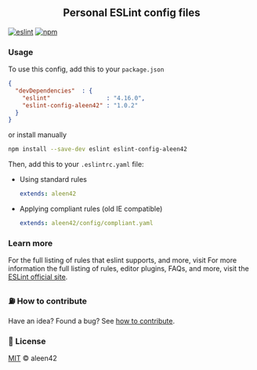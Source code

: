 <h2 align="center"> Personal ESLint config files </h2>

[![eslint](https://aleen42.github.io/badges/src/eslint.svg)](http://eslint.org/docs/rules/) [![npm](https://img.shields.io/npm/v/eslint-config-aleen42.svg)](https://npmjs.org/package/eslint-config-aleen42)

### Usage

To use this config, add this to your `package.json`

```json
{
  "devDependencies"  : {
    "eslint"                : "4.16.0",
    "eslint-config-aleen42" : "1.0.2"
  }
}
```

or install manually

```bash
npm install --save-dev eslint eslint-config-aleen42
```


Then, add this to your `.eslintrc.yaml` file: 

- Using standard rules

    ```yaml
    extends: aleen42
    ```

- Applying compliant rules (old IE compatible)

    ```yaml
    extends: aleen42/config/compliant.yaml
    ```


### Learn more

For the full listing of rules that eslint supports, and more, visit 
For more information the full listing of rules, editor plugins, FAQs, and more, visit the
[ESLint official site](http://eslint.org/docs/rules/).

### :fuelpump: How to contribute

Have an idea? Found a bug? See [how to contribute](https://aleen42.github.io/PersonalWiki/contribution.html).

### :scroll: License

[MIT](https://aleen42.github.io/PersonalWiki/MIT.html) © aleen42